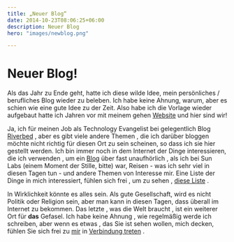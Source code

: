 ```yaml
---
title: „Neuer Blog“
date: 2014-10-23T08:06:25+06:00
description: Neuer Blog
hero: "images/newblog.png"

---
```

# Neuer Blog!

Als das Jahr zu Ende geht, hatte ich diese wilde Idee, mein persönliches / berufliches Blog wieder zu beleben. Ich habe keine Ahnung, warum, aber es schien wie eine gute Idee zu der Zeit. Also habe ich die Vorlage wieder aufgebaut hatte ich Jahren vor mit meinem gehen <a href="https://davidgs.com/">Website</a> und hier sind wir!

Ja, ich für meinen Job als Technology Evangelist bei gelegentlich Blog <a href="https://blog.riverbed.com/">Riverbed</a> , aber es gibt viele andere Themen , die ich darüber bloggen möchte nicht richtig für diesen Ort zu sein scheinen, so dass ich sie hier gestellt werden. Ich bin immer noch in dem Internet der Dinge interessieren, die ich verwenden , um ein <a href="https://blogs.oracle.com/davidgs">Blog</a> über fast unaufhörlich , als ich bei Sun Labs (einem Moment der Stille, bitte) war, Reisen - was ich sehr viel in diesen Tagen tun - und andere Themen von Interesse mir. Eine Liste der Dinge in mich interessiert, fühlen sich frei , um zu sehen , <a href="/#projects">diese Liste</a> .

In Wirklichkeit könnte es alles sein. Als gute Gesellschaft, wird es nicht Politik oder Religion sein, aber man kann in diesen Tagen, dass überall im Internet zu bekommen. Das letzte , was die Welt braucht , ist ein weiterer Ort für <strong>das</strong> Gefasel. Ich habe keine Ahnung , wie regelmäßig werde ich schreiben, aber wenn es etwas , das Sie ist sehen wollen, mich decken, fühlen Sie sich frei zu <a href="mailto:blog@davidgs.com">mir</a> in <a href="mailto:blog@davidgs.com">Verbindung treten</a> .
